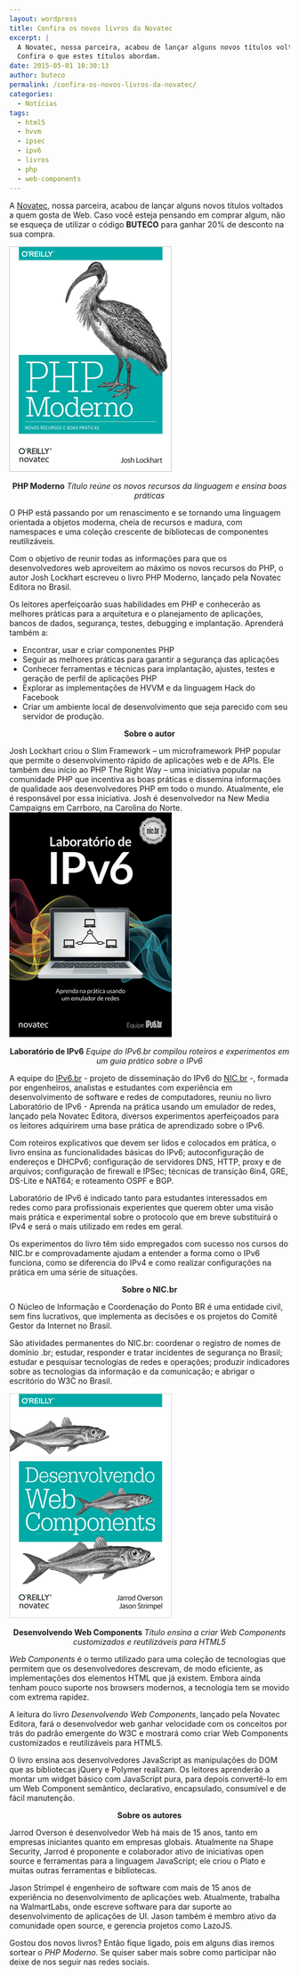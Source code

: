 ```yaml
---
layout: wordpress
title: Confira os novos livros da Novatec
excerpt: |
  A Novatec, nossa parceira, acabou de lançar alguns novos títulos voltados a quem gosta de Web.
  Confira o que estes títulos abordam.
date: 2015-05-01 10:30:13
author: buteco
permalink: /confira-os-novos-livros-da-novatec/
categories:
  - Notícias
tags:
  - html5
  - hvvm
  - ipsec
  - ipv6
  - livros
  - php
  - web-components
---
```


A <a href="http://www.novatec.com.br/" target="_blank">Novatec</a>, nossa parceira, acabou de lançar alguns novos títulos voltados a quem gosta de Web. Caso você esteja pensando em comprar algum, não se esqueça de utilizar o código <strong>BUTECO</strong> para ganhar 20% de desconto na sua compra.

<img class=" aligncenter" src="/assets/wp-content/uploads/2015/04/php_moderno.png" alt="PHP Moderno" />
<p style="text-align: center;"><strong>PHP Moderno</strong>
<i>Título reúne os novos recursos da linguagem e ensina boas práticas</i></p>
O PHP está passando por um renascimento e se tornando uma linguagem orientada a objetos moderna, cheia de recursos e madura, com namespaces e uma coleção crescente de bibliotecas de componentes reutilizáveis.

Com o objetivo de reunir todas as informações para que os desenvolvedores web aproveitem ao máximo os novos recursos do PHP, o autor Josh Lockhart escreveu o livro PHP Moderno, lançado pela Novatec Editora no Brasil.

Os leitores aperfeiçoarão suas habilidades em PHP e conhecerão as melhores práticas para a arquitetura e o planejamento de aplicações, bancos de dados, segurança, testes, debugging e implantação. Aprenderá também a:
<ul>
	<li>Encontrar, usar e criar componentes PHP</li>
	<li>Seguir as melhores práticas para garantir a segurança das aplicações</li>
	<li>Conhecer ferramentas e técnicas para implantação, ajustes, testes e geração de perfil de aplicações PHP</li>
	<li>Explorar as implementações de HVVM e da linguagem Hack do Facebook</li>
	<li>Criar um ambiente local de desenvolvimento que seja parecido com seu servidor de produção.</li>
</ul>
<p style="text-align: center;"><strong>Sobre o autor</strong></p>
Josh Lockhart criou o Slim Framework – um microframework PHP popular que permite o desenvolvimento rápido de aplicações web e de APIs. Ele também deu início ao PHP The Right Way – uma iniciativa popular na comunidade PHP que incentiva as boas práticas e dissemina informações de qualidade aos desenvolvedores PHP em todo o mundo. Atualmente, ele é responsável por essa iniciativa. Josh é desenvolvedor na New Media Campaigns em Carrboro, na Carolina do Norte.

<img class=" aligncenter" src="/assets/wp-content/uploads/2015/04/lab_ipv6.png" alt="Laboratório de IPv6" />
<p style="text-align: center;"><strong>Laboratório de IPv6</strong>
<i>Equipe do IPv6.br compilou roteiros e experimentos em um guia prático sobre o IPv6</i></p>
A equipe do <a href="http://ipv6.br/" target="_blank">IPv6.br</a> - projeto de disseminação do IPv6 do <a href="http://nic.br/" target="_blank">NIC.br</a> -, formada por engenheiros, analistas e estudantes com experiência em desenvolvimento de software e redes de computadores, reuniu no livro Laboratório de IPv6 - Aprenda na prática usando um emulador de redes, lançado pela Novatec Editora, diversos experimentos aperfeiçoados para os leitores adquirirem uma base prática de aprendizado sobre o IPv6.

Com roteiros explicativos que devem ser lidos e colocados em prática, o livro ensina as funcionalidades básicas do IPv6; autoconfiguração de endereços e DHCPv6; configuração de servidores DNS, HTTP, proxy e de arquivos; configuração de firewall e IPSec; técnicas de transição 6in4, GRE, DS-Lite e NAT64; e roteamento OSPF e BGP.

Laboratório de IPv6 é indicado tanto para estudantes interessados em redes como para profissionais experientes que querem obter uma visão mais prática e experimental sobre o protocolo que em breve substituirá o IPv4 e será o mais utilizado em redes em geral.

Os experimentos do livro têm sido empregados com sucesso nos cursos do NIC.br e comprovadamente ajudam a entender a forma como o IPv6 funciona, como se diferencia do IPv4 e como realizar configurações na prática em uma série de situações.
<p style="text-align: center;"><strong>Sobre o NIC.br</strong></p>
O Núcleo de Informação e Coordenação do Ponto BR é uma entidade civil, sem fins lucrativos, que implementa as decisões e os projetos do Comitê Gestor da Internet no Brasil.

São atividades permanentes do NIC.br: coordenar o registro de nomes de domínio .br; estudar, responder e tratar incidentes de segurança no Brasil; estudar e pesquisar tecnologias de redes e operações; produzir indicadores sobre as tecnologias da informação e da comunicação; e abrigar o escritório do W3C no Brasil.

<img class=" aligncenter" src="/assets/wp-content/uploads/2015/04/web_components.png" alt="Desenvolvendo Web Components" />
<p style="text-align: center;"><strong>Desenvolvendo Web Components</strong>
<i>Título ensina a criar Web Components customizados e reutilizáveis para HTML5</i></p>
<em>Web Components</em> é o termo utilizado para uma coleção de tecnologias que permitem que os desenvolvedores descrevam, de modo eficiente, as implementações dos elementos HTML que já existem. Embora ainda tenham pouco suporte nos browsers modernos, a tecnologia tem se movido com extrema rapidez.

A leitura do livro <em>Desenvolvendo Web Components</em>, lançado pela Novatec Editora, fará o desenvolvedor web ganhar velocidade com os conceitos por trás do padrão emergente do W3C e mostrará como criar Web Components customizados e reutilizáveis para HTML5.

O livro ensina aos desenvolvedores JavaScript as manipulações do DOM que as bibliotecas jQuery e Polymer realizam. Os leitores aprenderão a montar um widget básico com JavaScript pura, para depois convertê-lo em um Web Component semântico, declarativo, encapsulado, consumível e de fácil manutenção.
<p style="text-align: center;"><strong>Sobre os autores</strong></p>
Jarrod Overson é desenvolvedor Web há mais de 15 anos, tanto em empresas iniciantes quanto em empresas globais. Atualmente na Shape Security, Jarrod é proponente e colaborador ativo de iniciativas open source e ferramentas para a linguagem JavaScript; ele criou o Plato e muitas outras ferramentas e bibliotecas.

Jason Strimpel é engenheiro de software com mais de 15 anos de experiência no desenvolvimento de aplicações web. Atualmente, trabalha na WalmartLabs, onde escreve software para dar suporte ao desenvolvimento de aplicações de UI. Jason também é membro ativo da comunidade open source, e gerencia projetos como LazoJS.

Gostou dos novos livros? Então fique ligado, pois em alguns dias iremos sortear o <em>PHP Moderno</em>. Se quiser saber mais sobre como participar não deixe de nos seguir nas redes sociais.